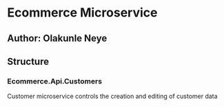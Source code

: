 # Ecommerce Microservice
## Author: Olakunle Neye


## Structure
### Ecommerce.Api.Customers
Customer microservice controls the creation and editing of customer data
